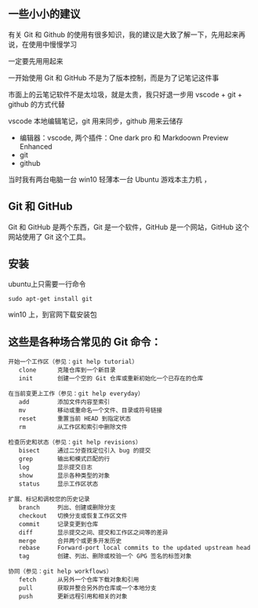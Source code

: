 
## 一些小小的建议

有关 Git 和 Github 的使用有很多知识，我的建议是大致了解一下，先用起来再说，在使用中慢慢学习

一定要先用用起来

一开始使用 Git 和 GitHub 不是为了版本控制，而是为了记笔记这件事

市面上的云笔记软件不是太垃圾，就是太贵，我只好退一步用 vscode + git + github 的方式代替

vscode 本地编辑笔记，git 用来同步，github 用来云储存

- 编辑器：vscode, 两个插件：One dark pro 和 Markdoown Preview Enhanced
- git
- github

当时我有两台电脑一台 win10 轻薄本一台 Ubuntu 游戏本主力机 ，



## Git 和 GitHub

Git 和 GitHub 是两个东西，Git 是一个软件，GitHub 是一个网站，GitHub 这个网站使用了 Git 这个工具。

## 安装

ubuntu上只需要一行命令

`sudo apt-get install git`

win10 上，到官网下载安装包


## 这些是各种场合常见的 Git 命令：

```shell
开始一个工作区（参见：git help tutorial）
   clone      克隆仓库到一个新目录
   init       创建一个空的 Git 仓库或重新初始化一个已存在的仓库

在当前变更上工作（参见：git help everyday）
   add        添加文件内容至索引
   mv         移动或重命名一个文件、目录或符号链接
   reset      重置当前 HEAD 到指定状态
   rm         从工作区和索引中删除文件

检查历史和状态（参见：git help revisions）
   bisect     通过二分查找定位引入 bug 的提交
   grep       输出和模式匹配的行
   log        显示提交日志
   show       显示各种类型的对象
   status     显示工作区状态

扩展、标记和调校您的历史记录
   branch     列出、创建或删除分支
   checkout   切换分支或恢复工作区文件
   commit     记录变更到仓库
   diff       显示提交之间、提交和工作区之间等的差异
   merge      合并两个或更多开发历史
   rebase     Forward-port local commits to the updated upstream head
   tag        创建、列出、删除或校验一个 GPG 签名的标签对象

协同（参见：git help workflows）
   fetch      从另外一个仓库下载对象和引用
   pull       获取并整合另外的仓库或一个本地分支
   push       更新远程引用和相关的对象
```
